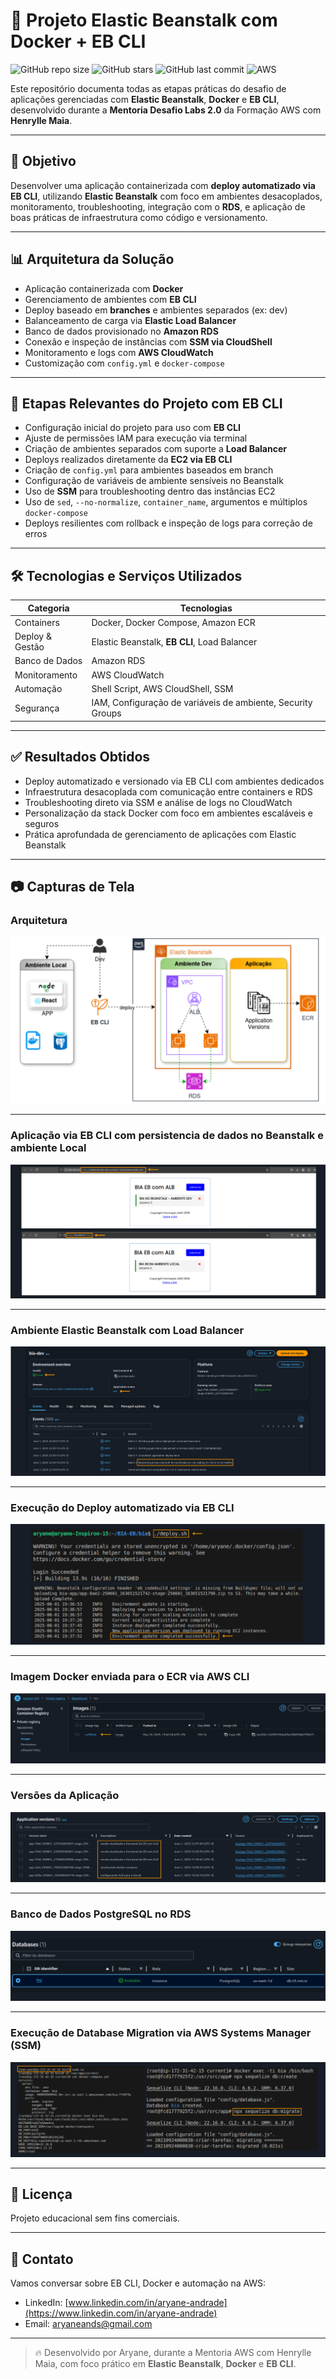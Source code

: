# 🚀 Projeto Elastic Beanstalk com Docker + EB CLI

![GitHub repo size](https://img.shields.io/github/repo-size/aryaneandrade/aws-elastic-beanstalk-ebcli-project)
![GitHub stars](https://img.shields.io/github/stars/aryaneandrade/aws-elastic-beanstalk-ebcli-project?style=social)
![GitHub last commit](https://img.shields.io/github/last-commit/aryaneandrade/aws-elastic-beanstalk-ebcli-project)
![AWS](https://img.shields.io/badge/built%20with-AWS-orange?logo=amazonaws&logoColor=white)

Este repositório documenta todas as etapas práticas do desafio de aplicações gerenciadas com **Elastic Beanstalk**, **Docker** e **EB CLI**, desenvolvido durante a **Mentoria Desafio Labs 2.0** da Formação AWS com **Henrylle Maia**.

---

## 🧠 Objetivo

Desenvolver uma aplicação containerizada com **deploy automatizado via EB CLI**, utilizando **Elastic Beanstalk** com foco em ambientes desacoplados, monitoramento, troubleshooting, integração com o **RDS**, e aplicação de boas práticas de infraestrutura como código e versionamento.

---

## 📊 Arquitetura da Solução

- Aplicação containerizada com **Docker**
- Gerenciamento de ambientes com **EB CLI**
- Deploy baseado em **branches** e ambientes separados (ex: dev)
- Balanceamento de carga via **Elastic Load Balancer**
- Banco de dados provisionado no **Amazon RDS**
- Conexão e inspeção de instâncias com **SSM via CloudShell**
- Monitoramento e logs com **AWS CloudWatch**
- Customização com `config.yml` e `docker-compose`

---

## 📌 Etapas Relevantes do Projeto com EB CLI

- Configuração inicial do projeto para uso com **EB CLI**
- Ajuste de permissões IAM para execução via terminal
- Criação de ambientes separados com suporte a **Load Balancer**
- Deploys realizados diretamente da **EC2 via EB CLI**
- Criação de `config.yml` para ambientes baseados em branch
- Configuração de variáveis de ambiente sensíveis no Beanstalk
- Uso de **SSM** para troubleshooting dentro das instâncias EC2
- Uso de `sed`, `--no-normalize`, `container_name`, argumentos e múltiplos `docker-compose`
- Deploys resilientes com rollback e inspeção de logs para correção de erros

---

## 🛠️ Tecnologias e Serviços Utilizados

| Categoria       | Tecnologias                                                                  |
|----------------|-------------------------------------------------------------------------------|
| Containers      | Docker, Docker Compose, Amazon ECR                                           |
| Deploy & Gestão | Elastic Beanstalk, **EB CLI**, Load Balancer                                 |
| Banco de Dados  | Amazon RDS                                                                   |
| Monitoramento   | AWS CloudWatch                                                               |
| Automação       | Shell Script, AWS CloudShell, SSM                                            |
| Segurança       | IAM, Configuração de variáveis de ambiente, Security Groups                  |

---

## ✅ Resultados Obtidos

- Deploy automatizado e versionado via EB CLI com ambientes dedicados
- Infraestrutura desacoplada com comunicação entre containers e RDS
- Troubleshooting direto via SSM e análise de logs no CloudWatch
- Personalização da stack Docker com foco em ambientes escaláveis e seguros
- Prática aprofundada de gerenciamento de aplicações com Elastic Beanstalk

---

## 📷 Capturas de Tela

###  Arquitetura

![Arquitetura](assets/arquitetura.png)

---


### Aplicação via EB CLI com persistencia de dados no Beanstalk e ambiente Local 

![Arquitetura](assets/multi-ambiente.png)

---

### Ambiente Elastic Beanstalk com Load Balancer

![Ambiente](assets/ambiente-eb.png)

---

### Execução do Deploy automatizado via EB CLI 

![Aplicação](assets/deploy.png)

---

### Imagem Docker enviada para o ECR via AWS CLI

![ECR](assets/ecr.png)

---

### Versões da Aplicação 

![Arquitetura](assets/versions.png)

---


### Banco de Dados PostgreSQL no RDS 

![BANCO](assets/database.png)

---

### Execução de Database Migration via AWS Systems Manager (SSM) 

![BANCO](assets/migrate.png)

---

## 📄 Licença

Projeto educacional sem fins comerciais.

---

## 💬 Contato

Vamos conversar sobre EB CLI, Docker e automação na AWS:

- LinkedIn: [www.linkedin.com/in/aryane-andrade](https://www.linkedin.com/in/aryane-andrade)  
- Email: aryaneands@gmail.com  

---

> 🔥 Desenvolvido por Aryane, durante a Mentoria AWS com Henrylle Maia, com foco prático em **Elastic Beanstalk**, **Docker** e **EB CLI**.
